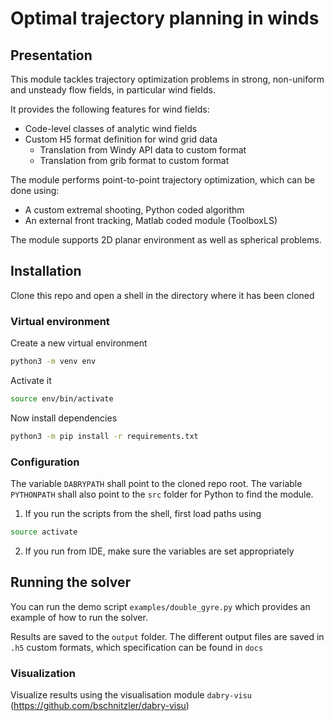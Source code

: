 # Optimal trajectory planning in winds

## Presentation

This module tackles trajectory optimization problems in strong,
non-uniform and unsteady flow fields, in particular wind fields.

It provides the following features for wind fields:
- Code-level classes of analytic wind fields
- Custom H5 format definition for wind grid data
  - Translation from Windy API data to custom format
  - Translation from grib format to custom format
 
The module performs point-to-point trajectory optimization, which can 
be done using:
- A custom extremal shooting, Python coded algorithm
- An external front tracking, Matlab coded module (ToolboxLS)

The module supports 2D planar environment as well as spherical problems.

## Installation

Clone this repo and open a shell in the directory where it has been cloned

### Virtual environment

Create a new virtual environment
```sh
python3 -m venv env
```
Activate it
```sh
source env/bin/activate
```
Now install dependencies
```sh
python3 -m pip install -r requirements.txt
```

### Configuration

The variable `DABRYPATH` shall point to the cloned repo root.
The variable `PYTHONPATH` shall also point to the `src` folder for Python to find the module.

1) If you run the scripts from the shell, first load paths using
```sh
source activate
```
2) If you run from IDE, make sure the variables are set appropriately


## Running the solver

You can run the demo script `examples/double_gyre.py` which provides an example
of how to run the solver.

Results are saved to the `output` folder. The different output files are
saved in `.h5` custom formats, which specification can be found in `docs`

### Visualization

Visualize results using the visualisation module `dabry-visu` (https://github.com/bschnitzler/dabry-visu)
